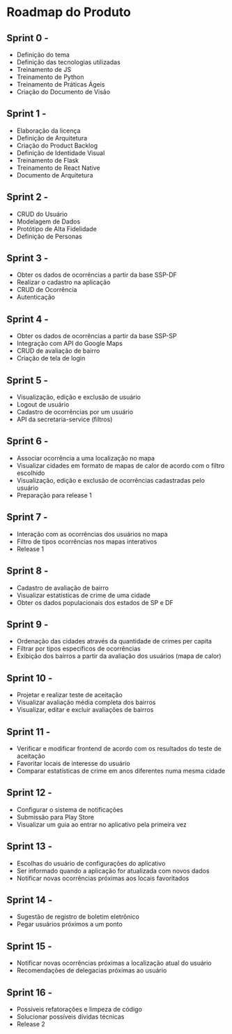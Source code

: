 # Roadmap do Produto

## Sprint 0 - 
* Definição do tema
* Definição das tecnologias utilizadas
* Treinamento de JS
* Treinamento de Python
* Treinamento de Práticas Ágeis
* Criação do Documento de Visão

## Sprint 1 - 
* Elaboração da licença 
* Definição de Arquitetura
* Criação do Product Backlog
* Definição de Identidade Visual
* Treinamento de Flask
* Treinamento de React Native
* Documento de Arquitetura

## Sprint 2 -
* CRUD do Usuário
* Modelagem de Dados
* Protótipo de Alta Fidelidade
* Definição de Personas

## Sprint 3 -
* Obter os dados de ocorrências a partir da base SSP-DF
* Realizar o cadastro na aplicação
* CRUD de Ocorrência
* Autenticação

## Sprint 4 - 
* Obter os dados de ocorrências a partir da base SSP-SP
* Integração com API do Google Maps
* CRUD de avaliação de bairro
* Criação de tela de login

## Sprint 5 -
* Visualização, edição e exclusão de usuário
* Logout de usuário
* Cadastro de ocorrências por um usuário
* API da secretaria-service (filtros)

## Sprint 6 -
* Associar ocorrência a uma localização no mapa
* Visualizar cidades em formato de mapas de calor de acordo com o filtro escolhido
* Visualização, edição e exclusão de ocorrências cadastradas pelo usuário
* Preparação para release 1 

## Sprint 7 -
* Interação com as ocorrências dos usuários no mapa
* Filtro de tipos ocorrências nos mapas interativos
* Release 1

## Sprint 8 -
* Cadastro de avaliação de bairro
* Visualizar estatísticas de crime de uma cidade 
* Obter os dados populacionais dos estados de SP e DF

## Sprint 9 -
* Ordenação das cidades através da quantidade de crimes per capita
* Filtrar por tipos específicos de ocorrências
* Exibição dos bairros a partir da avaliação dos usuários (mapa de calor)

## Sprint 10 -
* Projetar e realizar teste de aceitação
* Visualizar avaliação média completa dos bairros
* Visualizar, editar e excluir avaliações de bairros

## Sprint 11 -
* Verificar e modificar frontend de acordo com os resultados do teste de aceitação
* Favoritar locais de interesse do usuário
* Comparar estatísticas de crime em anos diferentes numa mesma cidade

## Sprint 12 -
* Configurar o sistema de notificações
* Submissão para Play Store
* Visualizar um guia ao entrar no aplicativo pela primeira vez

## Sprint 13 -
* Escolhas do usuário de configurações do aplicativo
* Ser informado quando a aplicação for atualizada com novos dados
* Notificar novas ocorrências próximas aos locais favoritados

## Sprint 14 -
* Sugestão de registro de boletim eletrônico
* Pegar usuários próximos a um ponto

## Sprint 15 -
* Notificar novas ocorrências próximas a localização atual do usuário
* Recomendações de delegacias próximas ao usuário

## Sprint 16 -
* Possíveis refatorações e limpeza de código
* Solucionar possíveis dívidas técnicas
* Release 2